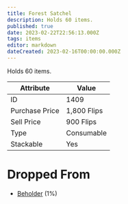 ```yaml
---
title: Forest Satchel
description: Holds 60 items.
published: true
date: 2023-02-22T22:56:13.000Z
tags: items
editor: markdown
dateCreated: 2023-02-16T00:00:00.000Z
---
```


Holds 60 items.

|Attribute|Value|
|-|-|
|ID|1409|
|Purchase Price|1,800 Flips|
|Sell Price|900 Flips|
|Type|Consumable|
|Stackable|Yes|


# Dropped From
 * [Beholder](/monsters/beholder.md) (1%)
